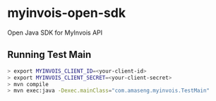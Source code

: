 # myinvois-open-sdk

Open Java SDK for MyInvois API

## Running Test Main

```bash
> export MYINVOIS_CLIENT_ID=<your-client-id>
> export MYINVOIS_CLIENT_SECRET=<your-client-secret>
> mvn compile
> mvn exec:java -Dexec.mainClass="com.amaseng.myinvois.TestMain"
```